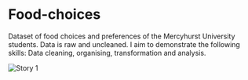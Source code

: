 # Food-choices
Dataset of food choices and preferences of the Mercyhurst University students. Data is raw and uncleaned. 
I aim to demonstrate the following skills: Data cleaning, organising, transformation and analysis. 

![Story 1](https://github.com/RaffaelloCroci/Food-choices/assets/57407730/b3a0887d-6f30-465f-ac3e-4d4d7dc6dd76)

